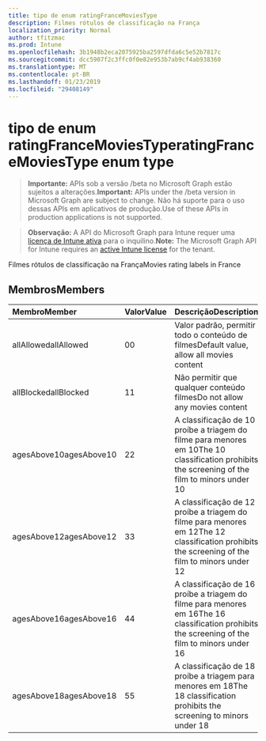 ```yaml
---
title: tipo de enum ratingFranceMoviesType
description: Filmes rótulos de classificação na França
localization_priority: Normal
author: tfitzmac
ms.prod: Intune
ms.openlocfilehash: 3b1948b2eca2075925ba2597dfda6c5e52b7817c
ms.sourcegitcommit: dcc5907f2c3ffc0f0e82e953b7ab9cf4ab938360
ms.translationtype: MT
ms.contentlocale: pt-BR
ms.lasthandoff: 01/23/2019
ms.locfileid: "29408149"
---
```

# <a name="ratingfrancemoviestype-enum-type"></a><span data-ttu-id="a8790-103">tipo de enum ratingFranceMoviesType</span><span class="sxs-lookup"><span data-stu-id="a8790-103">ratingFranceMoviesType enum type</span></span>

> <span data-ttu-id="a8790-104">**Importante:** APIs sob a versão /beta no Microsoft Graph estão sujeitos a alterações.</span><span class="sxs-lookup"><span data-stu-id="a8790-104">**Important:** APIs under the /beta version in Microsoft Graph are subject to change.</span></span> <span data-ttu-id="a8790-105">Não há suporte para o uso dessas APIs em aplicativos de produção.</span><span class="sxs-lookup"><span data-stu-id="a8790-105">Use of these APIs in production applications is not supported.</span></span>

> <span data-ttu-id="a8790-106">**Observação:** A API do Microsoft Graph para Intune requer uma [licença de Intune ativa](https://go.microsoft.com/fwlink/?linkid=839381) para o inquilino.</span><span class="sxs-lookup"><span data-stu-id="a8790-106">**Note:** The Microsoft Graph API for Intune requires an [active Intune license](https://go.microsoft.com/fwlink/?linkid=839381) for the tenant.</span></span>

<span data-ttu-id="a8790-107">Filmes rótulos de classificação na França</span><span class="sxs-lookup"><span data-stu-id="a8790-107">Movies rating labels in France</span></span>

## <a name="members"></a><span data-ttu-id="a8790-108">Membros</span><span class="sxs-lookup"><span data-stu-id="a8790-108">Members</span></span>
|<span data-ttu-id="a8790-109">Membro</span><span class="sxs-lookup"><span data-stu-id="a8790-109">Member</span></span>|<span data-ttu-id="a8790-110">Valor</span><span class="sxs-lookup"><span data-stu-id="a8790-110">Value</span></span>|<span data-ttu-id="a8790-111">Descrição</span><span class="sxs-lookup"><span data-stu-id="a8790-111">Description</span></span>|
|:---|:---|:---|
|<span data-ttu-id="a8790-112">allAllowed</span><span class="sxs-lookup"><span data-stu-id="a8790-112">allAllowed</span></span>|<span data-ttu-id="a8790-113">0</span><span class="sxs-lookup"><span data-stu-id="a8790-113">0</span></span>|<span data-ttu-id="a8790-114">Valor padrão, permitir todo o conteúdo de filmes</span><span class="sxs-lookup"><span data-stu-id="a8790-114">Default value, allow all movies content</span></span>|
|<span data-ttu-id="a8790-115">allBlocked</span><span class="sxs-lookup"><span data-stu-id="a8790-115">allBlocked</span></span>|<span data-ttu-id="a8790-116">1</span><span class="sxs-lookup"><span data-stu-id="a8790-116">1</span></span>|<span data-ttu-id="a8790-117">Não permitir que qualquer conteúdo filmes</span><span class="sxs-lookup"><span data-stu-id="a8790-117">Do not allow any movies content</span></span>|
|<span data-ttu-id="a8790-118">agesAbove10</span><span class="sxs-lookup"><span data-stu-id="a8790-118">agesAbove10</span></span>|<span data-ttu-id="a8790-119">2</span><span class="sxs-lookup"><span data-stu-id="a8790-119">2</span></span>|<span data-ttu-id="a8790-120">A classificação de 10 proíbe a triagem do filme para menores em 10</span><span class="sxs-lookup"><span data-stu-id="a8790-120">The 10 classification prohibits the screening of the film to minors under 10</span></span>|
|<span data-ttu-id="a8790-121">agesAbove12</span><span class="sxs-lookup"><span data-stu-id="a8790-121">agesAbove12</span></span>|<span data-ttu-id="a8790-122">3</span><span class="sxs-lookup"><span data-stu-id="a8790-122">3</span></span>|<span data-ttu-id="a8790-123">A classificação de 12 proíbe a triagem do filme para menores em 12</span><span class="sxs-lookup"><span data-stu-id="a8790-123">The 12 classification prohibits the screening of the film to minors under 12</span></span>|
|<span data-ttu-id="a8790-124">agesAbove16</span><span class="sxs-lookup"><span data-stu-id="a8790-124">agesAbove16</span></span>|<span data-ttu-id="a8790-125">4</span><span class="sxs-lookup"><span data-stu-id="a8790-125">4</span></span>|<span data-ttu-id="a8790-126">A classificação de 16 proíbe a triagem do filme para menores em 16</span><span class="sxs-lookup"><span data-stu-id="a8790-126">The 16 classification prohibits the screening of the film to minors under 16</span></span>|
|<span data-ttu-id="a8790-127">agesAbove18</span><span class="sxs-lookup"><span data-stu-id="a8790-127">agesAbove18</span></span>|<span data-ttu-id="a8790-128">5</span><span class="sxs-lookup"><span data-stu-id="a8790-128">5</span></span>|<span data-ttu-id="a8790-129">A classificação de 18 proíbe a triagem para menores em 18</span><span class="sxs-lookup"><span data-stu-id="a8790-129">The 18 classification prohibits the screening to minors under 18</span></span>|




